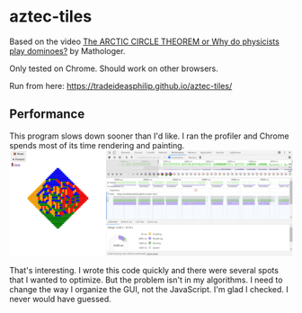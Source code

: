 # aztec-tiles
Based on the video [The ARCTIC CIRCLE THEOREM or Why do physicists play dominoes?](https://www.youtube.com/watch?v=Yy7Q8IWNfHM) by Mathologer.

Only tested on Chrome.  Should work on other browsers.

Run from here:  https://tradeideasphilip.github.io/aztec-tiles/

## Performance
This program slows down sooner than I'd like.
I ran the profiler and Chrome spends most of its time rendering and painting.
![Google Chrome Performance Tab](Google_Chrome_Performance_Tab.png)

That's interesting.
I wrote this code quickly and there were several spots that I wanted to optimize.
But the problem isn't in my algorithms.
I need to change the way I organize the GUI, not the JavaScript.
I'm glad I checked.
I never would have guessed.
